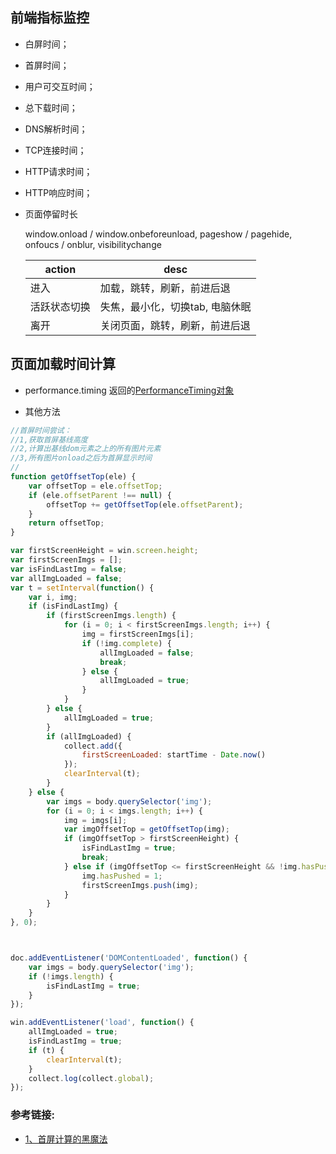 ## 前端指标监控

* 白屏时间；

* 首屏时间；

* 用户可交互时间；

* 总下载时间；

* DNS解析时间；

* TCP连接时间；

* HTTP请求时间；

* HTTP响应时间；

* 页面停留时长

    window.onload / window.onbeforeunload, pageshow / pagehide, onfoucs / onblur, visibilitychange

    |       action        |        desc        |
    | ------------------- | ------------------ |
    |         进入         | 加载，跳转，刷新，前进后退 |
    |      活跃状态切换      | 失焦，最小化，切换tab, 电脑休眠  |
    |           离开        | 关闭页面，跳转，刷新，前进后退   |

## 页面加载时间计算

* performance.timing  返回的[PerformanceTiming对象](https://developer.mozilla.org/en-US/docs/Web/API/PerformanceTiming)

* 其他方法

```js
//首屏时间尝试：
//1,获取首屏基线高度
//2,计算出基线dom元素之上的所有图片元素
//3,所有图片onload之后为首屏显示时间
//
function getOffsetTop(ele) {
    var offsetTop = ele.offsetTop;
    if (ele.offsetParent !== null) {
        offsetTop += getOffsetTop(ele.offsetParent);
    }
    return offsetTop;
}

var firstScreenHeight = win.screen.height;
var firstScreenImgs = [];
var isFindLastImg = false;
var allImgLoaded = false;
var t = setInterval(function() {
    var i, img;
    if (isFindLastImg) {
        if (firstScreenImgs.length) {
            for (i = 0; i < firstScreenImgs.length; i++) {
                img = firstScreenImgs[i];
                if (!img.complete) {
                    allImgLoaded = false;
                    break;
                } else {
                    allImgLoaded = true;
                }
            }
        } else {
            allImgLoaded = true;
        }
        if (allImgLoaded) {
            collect.add({
                firstScreenLoaded: startTime - Date.now()
            });
            clearInterval(t);
        }
    } else {
        var imgs = body.querySelector('img');
        for (i = 0; i < imgs.length; i++) {
            img = imgs[i];
            var imgOffsetTop = getOffsetTop(img);
            if (imgOffsetTop > firstScreenHeight) {
                isFindLastImg = true;
                break;
            } else if (imgOffsetTop <= firstScreenHeight && !img.hasPushed) {
                img.hasPushed = 1;
                firstScreenImgs.push(img);
            }
        }
    }
}, 0);



doc.addEventListener('DOMContentLoaded', function() {
    var imgs = body.querySelector('img');
    if (!imgs.length) {
        isFindLastImg = true;
    }
});

win.addEventListener('load', function() {
    allImgLoaded = true;
    isFindLastImg = true;
    if (t) {
        clearInterval(t);
    }
    collect.log(collect.global);
});
```

### 参考链接:

* [1、首屏计算的黑魔法](https://www.zhihu.com/question/23212408/answer/56647975)
